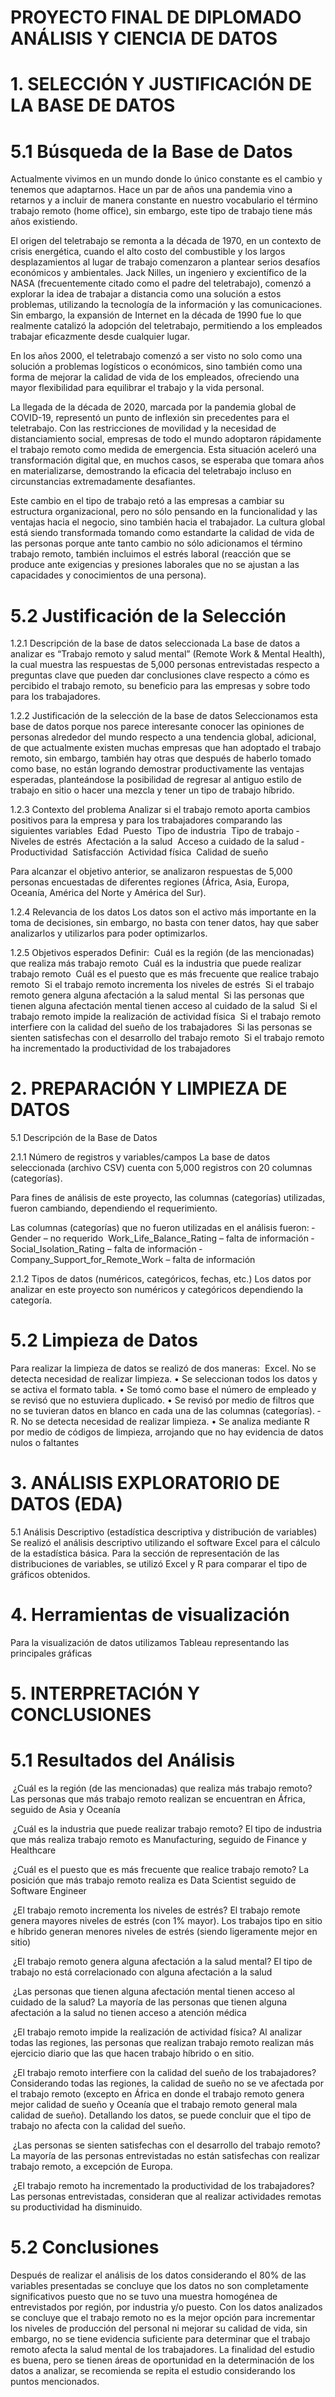 # PROYECTO FINAL DE DIPLOMADO ANÁLISIS Y CIENCIA DE DATOS
# 1.	SELECCIÓN Y JUSTIFICACIÓN DE LA BASE DE DATOS

# 5.1	Búsqueda de la Base de Datos
Actualmente vivimos en un mundo donde lo único constante es el cambio y tenemos que adaptarnos.
Hace un par de años una pandemia vino a retarnos y a incluir de manera constante en nuestro vocabulario el término trabajo remoto (home office), sin embargo, este tipo de trabajo tiene más años existiendo. 

El origen del teletrabajo se remonta a la década de 1970, en un contexto de crisis energética, cuando el alto costo del combustible y los largos desplazamientos al lugar de trabajo comenzaron a plantear serios desafíos económicos y ambientales. Jack Nilles, un ingeniero y excientífico de la NASA (frecuentemente citado como el padre del teletrabajo), comenzó a explorar la idea de trabajar a distancia como una solución a estos problemas, utilizando la tecnología de la información y las comunicaciones. Sin embargo, la expansión de Internet en la década de 1990 fue lo que realmente catalizó la adopción del teletrabajo, permitiendo a los empleados trabajar eficazmente desde cualquier lugar.

En los años 2000, el teletrabajo comenzó a ser visto no solo como una solución a problemas logísticos o económicos, sino también como una forma de mejorar la calidad de vida de los empleados, ofreciendo una mayor flexibilidad para equilibrar el trabajo y la vida personal.

La llegada de la década de 2020, marcada por la pandemia global de COVID-19, representó un punto de inflexión sin precedentes para el teletrabajo. Con las restricciones de movilidad y la necesidad de distanciamiento social, empresas de todo el mundo adoptaron rápidamente el trabajo remoto como medida de emergencia. Esta situación aceleró una transformación digital que, en muchos casos, se esperaba que tomara años en materializarse, demostrando la eficacia del teletrabajo incluso en circunstancias extremadamente desafiantes.

Este cambio en el tipo de trabajo retó a las empresas a cambiar su estructura organizacional, pero no sólo pensando en la funcionalidad y las ventajas hacia el negocio, sino también hacia el trabajador. 
La cultura global está siendo transformada tomando como estandarte la calidad de vida de las personas porque ante tanto cambio no sólo adicionamos el término trabajo remoto, también incluimos el estrés laboral (reacción que se produce ante exigencias y presiones laborales que no se ajustan a las capacidades y conocimientos de una persona). 
 
# 5.2	Justificación de la Selección
1.2.1	Descripción de la base de datos seleccionada
La base de datos a analizar es “Trabajo remoto y salud mental” (Remote Work & Mental Health), la cual muestra las respuestas de 5,000 personas entrevistadas respecto a preguntas clave que pueden dar conclusiones clave respecto a cómo es percibido el trabajo remoto, su beneficio para las empresas y sobre todo para los trabajadores. 

1.2.2	Justificación de la selección de la base de datos 
Seleccionamos esta base de datos porque nos parece interesante conocer las opiniones de personas alrededor del mundo respecto a una tendencia global, adicional, de que actualmente existen muchas empresas que han adoptado el trabajo remoto, sin embargo, también hay otras que después de haberlo tomado como base, no están logrando demostrar productivamente las ventajas esperadas, planteándose la posibilidad de regresar al antiguo estilo de trabajo en sitio o hacer una mezcla y tener un tipo de trabajo híbrido. 

1.2.3	Contexto del problema
Analizar si el trabajo remoto aporta cambios positivos para la empresa y para los trabajadores comparando las siguientes variables
­	Edad	­	Puesto	­	Tipo de industria
­	Tipo de trabajo	­	Niveles de estrés	­	Afectación a la salud
­	Acceso a cuidado de la salud	­	Productividad	­	Satisfacción
­	Actividad física	­	Calidad de sueño	

Para alcanzar el objetivo anterior, se analizaron respuestas de 5,000 personas encuestadas de diferentes regiones (África, Asia, Europa, Oceanía, América del Norte y América del Sur). 

1.2.4	Relevancia de los datos
Los datos son el activo más importante en la toma de decisiones, sin embargo, no basta con tener datos, hay que saber analizarlos y utilizarlos para poder optimizarlos. 

1.2.5	Objetivos esperados
Definir:
­	Cuál es la región (de las mencionadas) que realiza más trabajo remoto
­	Cuál es la industria que puede realizar trabajo remoto 
­	Cuál es el puesto que es más frecuente que realice trabajo remoto
­	Si el trabajo remoto incrementa los niveles de estrés 
­	Si el trabajo remoto genera alguna afectación a la salud mental
­	Si las personas que tienen alguna afectación mental tienen acceso al cuidado de la salud
­	Si el trabajo remoto impide la realización de actividad física
­	Si el trabajo remoto interfiere con la calidad del sueño de los trabajadores
­	Si las personas se sienten satisfechas con el desarrollo del trabajo remoto 
­	Si el trabajo remoto ha incrementado la productividad de los trabajadores

# 2.	PREPARACIÓN Y LIMPIEZA DE DATOS

5.1	Descripción de la Base de Datos

2.1.1	Número de registros y variables/campos
La base de datos seleccionada (archivo CSV) cuenta con 5,000 registros con 20 columnas (categorías).

Para fines de análisis de este proyecto, las columnas (categorías) utilizadas, fueron cambiando, dependiendo el requerimiento.

Las columnas (categorías) que no fueron utilizadas en el análisis fueron: 
­	Gender – no requerido
­	Work_Life_Balance_Rating – falta de información
­	Social_Isolation_Rating – falta de información
­	Company_Support_for_Remote_Work – falta de información

2.1.2	Tipos de datos (numéricos, categóricos, fechas, etc.)
Los datos por analizar en este proyecto son numéricos y categóricos dependiendo la categoría.

# 5.2	Limpieza de Datos
Para realizar la limpieza de datos se realizó de dos maneras: 
­	Excel. No se detecta necesidad de realizar limpieza.
•	Se seleccionan todos los datos y se activa el formato tabla. 
•	Se tomó como base el número de empleado y se revisó que no estuviera duplicado.
•	Se revisó por medio de filtros que no se tuvieran datos en blanco en cada una de las columnas (categorías).
­	R. No se detecta necesidad de realizar limpieza.
•	Se analiza mediante R por medio de códigos de limpieza, arrojando que no hay evidencia de datos nulos o faltantes 

# 3.	ANÁLISIS EXPLORATORIO DE DATOS (EDA)
5.1	Análisis Descriptivo (estadística descriptiva y distribución de variables)
Se realizó el análisis descriptivo utilizando el software Excel para el cálculo de la estadística básica. 
Para la sección de representación de las distribuciones de variables, se utilizó Excel y R para comparar el tipo de gráficos obtenidos. 

# 4. Herramientas de visualización
Para la visualización de datos utilizamos Tableau representando las principales gráficas

# 5.	INTERPRETACIÓN Y CONCLUSIONES

# 5.1	Resultados del Análisis
­	¿Cuál es la región (de las mencionadas) que realiza más trabajo remoto?
Las personas que más trabajo remoto realizan se encuentran en África, seguido de Asia y Oceanía

­	¿Cuál es la industria que puede realizar trabajo remoto? 
El tipo de industria que más realiza trabajo remoto es Manufacturing, seguido de Finance y Healthcare

­	¿Cuál es el puesto que es más frecuente que realice trabajo remoto?
La posición que más trabajo remoto realiza es Data Scientist seguido de Software Engineer

­	¿El trabajo remoto incrementa los niveles de estrés?
El trabajo remote genera mayores niveles de estrés (con 1% mayor). Los trabajos tipo en sitio e híbrido generan menores niveles de estrés (siendo ligeramente mejor en sitio)

­	¿El trabajo remoto genera alguna afectación a la salud mental?
El tipo de trabajo no está correlacionado con alguna afectación a la salud

­	¿Las personas que tienen alguna afectación mental tienen acceso al cuidado de la salud?
La mayoría de las personas que tienen alguna afectación a la salud no tienen acceso a atención médica


­	¿El trabajo remoto impide la realización de actividad física?
Al analizar todas las regiones, las personas que realizan trabajo remoto realizan más ejercicio diario que las que hacen trabajo híbrido o en sitio.

­	¿El trabajo remoto interfiere con la calidad del sueño de los trabajadores?
Considerando todas las regiones, la calidad de sueño no se ve afectada por el trabajo remoto (excepto en África en donde el trabajo remoto genera mejor calidad de sueño y Oceanía que el trabajo remoto general mala calidad de sueño). Detallando los datos, se puede concluir que el tipo de trabajo no afecta con la calidad del sueño.

­	¿Las personas se sienten satisfechas con el desarrollo del trabajo remoto?
La mayoría de las personas entrevistadas no están satisfechas con realizar trabajo remoto, a excepción de Europa.

­	¿El trabajo remoto ha incrementado la productividad de los trabajadores?
Las personas entrevistadas, consideran que al realizar actividades remotas su productividad ha disminuido.

# 5.2	Conclusiones
Después de realizar el análisis de los datos considerando el 80% de las variables presentadas se concluye que los datos no son completamente significativos puesto que no se tuvo una muestra homogénea de entrevistados por región, por industria y/o puesto. 
Con los datos analizados se concluye que el trabajo remoto no es la mejor opción para incrementar los niveles de producción del personal ni mejorar su calidad de vida, sin embargo, no se tiene evidencia suficiente para determinar que el trabajo remoto afecta la salud mental de los trabajadores. 
La finalidad del estudio es buena, pero se tienen áreas de oportunidad en la determinación de los datos a analizar, se recomienda se repita el estudio considerando los puntos mencionados. 

